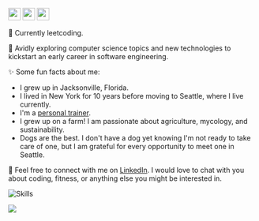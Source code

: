 <a href="https://www.linkedin.com/in/squat"><img src="https://img.shields.io/badge/linkedin-%230077B5.svg?&style=for-the-badge&logo=linkedin&logoColor=white" height=25></a> <a href="https://www.instagram.com/mic.ha.el/"><img src="https://img.shields.io/badge/instagram-%23E4405F.svg?&style=for-the-badge&logo=instagram&logoColor=white" height=25></a> <a href="[https://dev.to/mokkapps](https://dev.to/squat)"><img src="https://img.shields.io/badge/DEV.TO-%230A0A0A.svg?&style=for-the-badge&logo=dev-dot-to&logoColor=white" height=25></a></p>

🔭 Currently leetcoding.

🌱 Avidly exploring computer science topics and new technologies to kickstart an early career in software engineering. 

✨ Some fun facts about me:
* I grew up in Jacksonville, Florida.
* I lived in New York for 10 years before moving to Seattle, where I live currently.
* I'm a [personal trainer](https://squat.coach/).
* I grew up on a farm!  I am passionate about agriculture, mycology, and sustainability.
* Dogs are the best.  I don't have a dog yet knowing I'm not ready to take care of one, but I am grateful for every opportunity to meet one in Seattle.

💬 Feel free to connect with me on [LinkedIn](https://linkedin.com/in/squat/).  I would love to chat with you about coding, fitness, or anything else you might be interested in.


![Skills](https://skillicons.dev/icons?i=git,css,bootstrap,react,js,nodejs,mysql,mongodb,python)

![](https://raw.githubusercontent.com/west-korea/github-stats/master/generated/overview.svg#gh-dark-mode-only)
